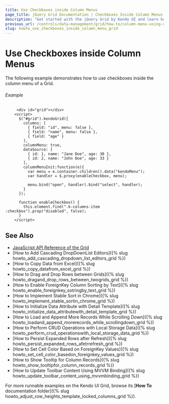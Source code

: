 ```yaml
---
title: Use Checkboxes inside Column Menus
page_title: jQuery Grid Documentation | Checkboxes Inside Column Menus | Kendo UI
description: "Get started with the jQuery Grid by Kendo UI and learn how to use checkboxes inside a column menu."
previous_url: /controls/data-management/grid/how-to/column-menu-using-checkboxes, /controls/data-management/grid/how-to/various/column-menu-using-checkboxes
slug: howto_use_checkboxes_inside_column_menu_grid
---
```


# Use Checkboxes inside Column Menus

The following example demonstrates how to use checkboxes inside the column menu of a Grid.

###### Example

```dojo
     <div id="grid"></div>
    <script>
      $("#grid").kendoGrid({
        columns: [
          { field: "id", menu: false },
          { field: "name", menu: false },
          { field: "age" }
        ],
        columnMenu: true,
        dataSource: [
          { id: 1, name: "Jane Doe", age: 30 },
          { id: 2, name: "John Doe", age: 33 }
        ],
        columnMenuInit:function(e){    
          var menu = e.container.children().data("kendoMenu");
          var handler = $.proxy(enableCheckbox, menu);

          menu.bind("open", handler).bind("select", handler);    
        }
      });

      function enableCheckbox() {
        this.element.find(".k-columns-item :checkbox").prop("disabled", false);
      }
    </script>
```

## See Also

* [JavaScript API Reference of the Grid](/api/javascript/ui/grid)
* [How to Add Cascading DropDownList Editors]({% slug howto_add_cascading_dropdown_list_editors_grid %})
* [How to Copy Data from Excel]({% slug howto_copy_datafrom_excel_grid %})
* [How to Drag and Drop Rows between Grids]({% slug howto_dragand_drop_rows_between_twogrids_grid %})
* [How to Enable ForeignKey Column Sorting by Text]({% slug howto_enable_foreignkey_sotringby_text_grid %})
* [How to Implement Stable Sort in Chrome]({% slug howto_implement_stable_sortin_chrome_grid %})
* [How to Initialize Data Attribute with Detail Template]({% slug howto_initialize_data_attributewith_detail_template_grid %})
* [How to Load and Append More Records While Scrolling Down]({% slug howto_loadand_append_morerecords_while_scrollingdown_grid %})
* [How to Perform CRUD Operations with Local Storage Data]({% slug howto_perform_crud_operationswith_local_storage_data_grid %})
* [How to Persist Expanded Rows after Refresh]({% slug howto_persist_expanded_rows_afetrrefresh_grid %})
* [How to Set Cell Color Based on ForeignKey Values]({% slug howto_set_cell_color_basedon_foreignkey_values_grid %})
* [How to Show Tooltip for Column Records]({% slug howto_show_tooltipfor_column_records_grid %})
* [How to Update Toolbar Content Using MVVM Binding]({% slug howto_update_toolbar_content_using_mvvmbinding_grid %})

For more runnable examples on the Kendo UI Grid, browse its [**How To** documentation folder]({% slug howto_adjust_row_heights_template_locked_columns_grid %}).
